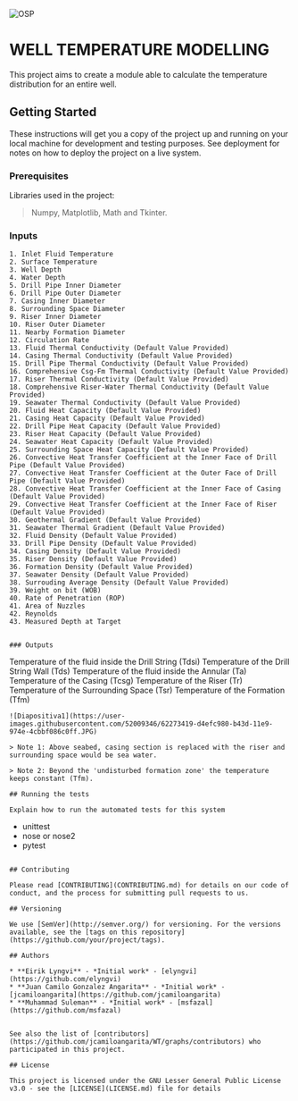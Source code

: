 ![OSP](https://user-images.githubusercontent.com/52009346/62771366-56c69f00-ba9d-11e9-9c86-a868bf3a1180.png)

# WELL TEMPERATURE MODELLING 

This project aims to create a module able to calculate the temperature distribution for an entire well. 

## Getting Started

These instructions will get you a copy of the project up and running on your local machine for development and testing purposes. See deployment for notes on how to deploy the project on a live system.

### Prerequisites

Libraries used in the project:

> Numpy, Matplotlib, Math and Tkinter.


### Inputs

```
1. Inlet Fluid Temperature
2. Surface Temperature
3. Well Depth
4. Water Depth
5. Drill Pipe Inner Diameter
6. Drill Pipe Outer Diameter
7. Casing Inner Diameter
8. Surrounding Space Diameter
9. Riser Inner Diameter
10. Riser Outer Diameter
11. Nearby Formation Diameter
12. Circulation Rate
13. Fluid Thermal Conductivity (Default Value Provided)
14. Casing Thermal Conductivity (Default Value Provided)
15. Drill Pipe Thermal Conductivity (Default Value Provided)
16. Comprehensive Csg-Fm Thermal Conductivity (Default Value Provided)
17. Riser Thermal Conductivity (Default Value Provided)
18. Comprehensive Riser-Water Thermal Conductivity (Default Value Provided)
19. Seawater Thermal Conductivity (Default Value Provided)
20. Fluid Heat Capacity (Default Value Provided)
21. Casing Heat Capacity (Default Value Provided)
22. Drill Pipe Heat Capacity (Default Value Provided)
23. Riser Heat Capacity (Default Value Provided)
24. Seawater Heat Capacity (Default Value Provided)
25. Surrounding Space Heat Capacity (Default Value Provided)
26. Convective Heat Transfer Coefficient at the Inner Face of Drill Pipe (Default Value Provided)
27. Convective Heat Transfer Coefficient at the Outer Face of Drill Pipe (Default Value Provided)
28. Convective Heat Transfer Coefficient at the Inner Face of Casing (Default Value Provided)
29. Convective Heat Transfer Coefficient at the Inner Face of Riser (Default Value Provided)
30. Geothermal Gradient (Default Value Provided)
31. Seawater Thermal Gradient (Default Value Provided)
32. Fluid Density (Default Value Provided)
33. Drill Pipe Density (Default Value Provided)
34. Casing Density (Default Value Provided)
35. Riser Density (Default Value Provided)
36. Formation Density (Default Value Provided)
37. Seawater Density (Default Value Provided)
38. Surrouding Average Density (Default Value Provided)
39. Weight on bit (WOB)
40. Rate of Penetration (ROP)
41. Area of Nuzzles
42. Reynolds
43. Measured Depth at Target


### Outputs

```
Temperature of the fluid inside the Drill String (Tdsi)
Temperature of the Drill String Wall (Tds)
Temperature of the fluid inside the Annular (Ta)
Temperature of the Casing (Tcsg)
Temperature of the Riser (Tr)
Temperature of the Surrounding Space (Tsr)
Temperature of the Formation (Tfm)
```
![Diapositiva1](https://user-images.githubusercontent.com/52009346/62273419-d4efc980-b43d-11e9-974e-4cbbf086c0ff.JPG)

> Note 1: Above seabed, casing section is replaced with the riser and surrounding space would be sea water.

> Note 2: Beyond the 'undisturbed formation zone' the temperature keeps constant (Tfm).     

## Running the tests

Explain how to run the automated tests for this system
```
- unittest
- nose or nose2
- pytest
```

## Contributing

Please read [CONTRIBUTING](CONTRIBUTING.md) for details on our code of conduct, and the process for submitting pull requests to us.

## Versioning

We use [SemVer](http://semver.org/) for versioning. For the versions available, see the [tags on this repository](https://github.com/your/project/tags). 

## Authors

* **Eirik Lyngvi** - *Initial work* - [elyngvi](https://github.com/elyngvi)
* **Juan Camilo Gonzalez Angarita** - *Initial work* - [jcamiloangarita](https://github.com/jcamiloangarita)
* **Muhammad Suleman** - *Initial work* - [msfazal](https://github.com/msfazal)


See also the list of [contributors](https://github.com/jcamiloangarita/WT/graphs/contributors) who participated in this project.

## License

This project is licensed under the GNU Lesser General Public License v3.0 - see the [LICENSE](LICENSE.md) file for details
